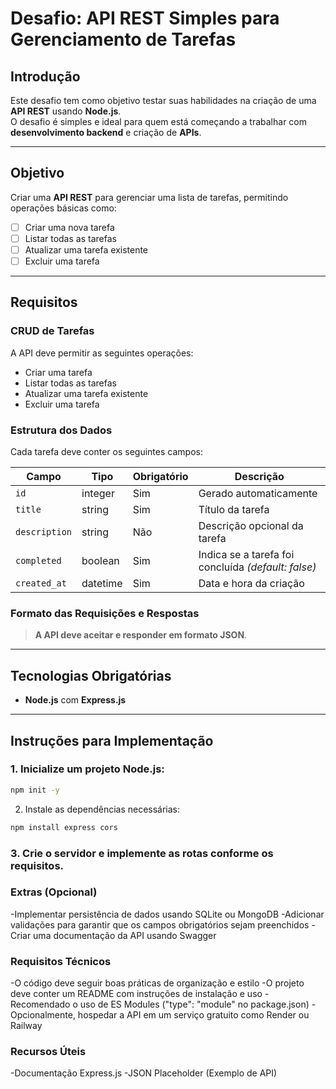 # Desafio: API REST Simples para Gerenciamento de Tarefas

## Introdução
Este desafio tem como objetivo testar suas habilidades na criação de uma **API REST** usando **Node.js**.  
O desafio é simples e ideal para quem está começando a trabalhar com **desenvolvimento backend** e criação de **APIs**.

---

## Objetivo
Criar uma **API REST** para gerenciar uma lista de tarefas, permitindo operações básicas como:

- [ ] Criar uma nova tarefa
- [ ] Listar todas as tarefas
- [ ] Atualizar uma tarefa existente
- [ ] Excluir uma tarefa

---

## Requisitos

### CRUD de Tarefas
A API deve permitir as seguintes operações:

- Criar uma tarefa
- Listar todas as tarefas
- Atualizar uma tarefa existente
- Excluir uma tarefa

### Estrutura dos Dados
Cada tarefa deve conter os seguintes campos:

| Campo        | Tipo      | Obrigatório | Descrição |
|-------------|----------|-------------|------------|
| `id`        | integer  | Sim         | Gerado automaticamente |
| `title`     | string   | Sim         | Título da tarefa |
| `description` | string | Não         | Descrição opcional da tarefa |
| `completed` | boolean  | Sim         | Indica se a tarefa foi concluída *(default: false)* |
| `created_at` | datetime | Sim        | Data e hora da criação |

### Formato das Requisições e Respostas
> **A API deve aceitar e responder em formato JSON**.

---

## Tecnologias Obrigatórias
- **Node.js** com **Express.js**  

---

## Instruções para Implementação

### 1. Inicialize um projeto Node.js:
```bash
npm init -y
```

2. Instale as dependências necessárias:
```bash
npm install express cors
```

### 3. Crie o servidor e implemente as rotas conforme os requisitos.
### Extras (Opcional)
-Implementar persistência de dados usando SQLite ou MongoDB
-Adicionar validações para garantir que os campos obrigatórios sejam preenchidos
-Criar uma documentação da API usando Swagger

### Requisitos Técnicos
-O código deve seguir boas práticas de organização e estilo
-O projeto deve conter um README com instruções de instalação e uso
-Recomendado o uso de ES Modules ("type": "module" no package.json)
-Opcionalmente, hospedar a API em um serviço gratuito como Render ou Railway

### Recursos Úteis
-Documentação Express.js
-JSON Placeholder (Exemplo de API)